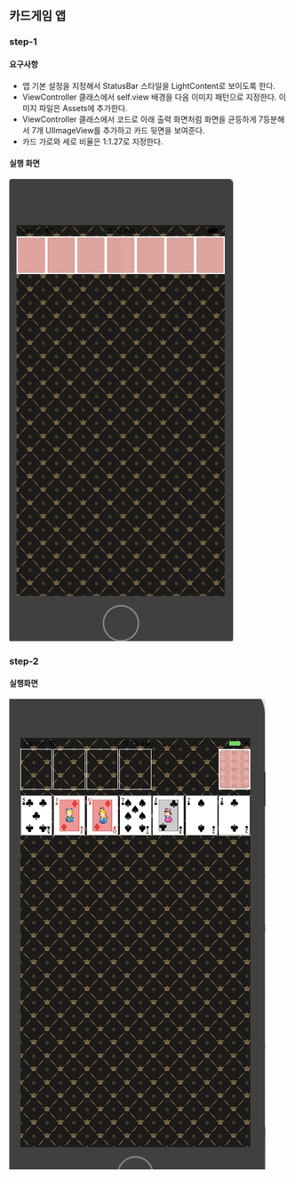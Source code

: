 ## 카드게임 앱

### step-1

#### 요구사항

- 앱 기본 설정을 지정해서 StatusBar 스타일을 LightContent로 보이도록 한다.
- ViewController 클래스에서 self.view 배경을 다음 이미지 패턴으로 지정한다. 이미지 파일은 Assets에 추가한다.
- ViewController 클래스에서 코드로 아래 출력 화면처럼 화면을 균등하게 7등분해서 7개 UIImageView를 추가하고 카드 뒷면을 보여준다.
- 카드 가로와 세로 비율은 1:1.27로 지정한다.

#### 실행 화면

![Alt text](CardGameApp/images/screenshot-step1.jpeg)



### step-2

#### 실행화면

![Alt text](CardGameApp/images/screenshot_step2.jpeg)

